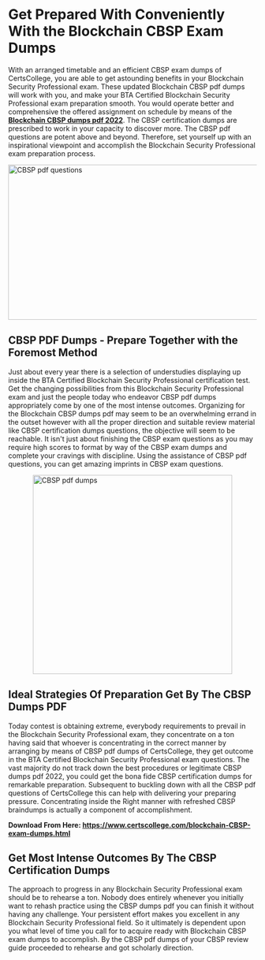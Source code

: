 <h1><strong>Get Prepared With Conveniently With the Blockchain CBSP Exam Dumps&nbsp;</strong></h1>
<p><span style="font-weight: 400;">With an arranged timetable and an efficient  CBSP exam dumps of CertsCollege, you are able to get astounding benefits in your Blockchain Security Professional exam. These updated Blockchain CBSP pdf dumps will work with you, and make your BTA Certified Blockchain Security Professional exam preparation smooth. You would operate better and comprehensive the offered assignment on schedule by means of the <strong><a href="https://www.certscollege.com/blockchain-CBSP-exam-dumps.html">Blockchain CBSP dumps pdf 2022</a></strong>. The CBSP certification dumps are prescribed to work in your capacity to discover more. The  CBSP pdf questions are potent above and beyond. Therefore, set yourself up with an inspirational viewpoint and accomplish the Blockchain Security Professional exam preparation process.&nbsp;</span></p>
<p><span style="font-weight: 400;"><img style="display: block; margin-left: auto; margin-right: auto;" src="https://i.ibb.co/CPDK3ps/Yellow-and-Blue-Initiative-Blog-Banner.png" alt="CBSP pdf questions" width="559" height="315" /></span></p>
<h2><strong>CBSP PDF Dumps - Prepare Together with the Foremost Method</strong></h2>
<p><span style="font-weight: 400;">Just about every year there is a selection of understudies displaying up inside the BTA Certified Blockchain Security Professional certification test. Get the changing possibilities from this Blockchain Security Professional exam and just the people today who endeavor CBSP pdf dumps appropriately come by one of the most intense outcomes. Organizing for the Blockchain CBSP dumps pdf may seem to be an overwhelming errand in the outset however with all the proper direction and suitable review material like CBSP certification dumps questions, the objective will seem to be reachable. It isn't just about finishing the CBSP exam questions as you may require high scores to format by way of the CBSP exam dumps and complete your cravings with discipline. Using the assistance of CBSP pdf questions, you can get amazing imprints in CBSP exam questions.</span></p>
<p><span style="font-weight: 400;"><a href="https://tinyurl.com/yd6a2k49"><img style="display: block; margin-left: auto; margin-right: auto;" src="https://i.ibb.co/9tMrhdY/Teacher-Appreciation-Invitation.png" alt="CBSP pdf dumps " width="404" height="404" /></a></span></p>
<h2><strong>Ideal Strategies Of Preparation Get By The CBSP Dumps PDF</strong></h2>
<p><span style="font-weight: 400;">Today contest is obtaining extreme, everybody requirements to prevail in the Blockchain Security Professional exam, they concentrate on a ton having said that whoever is concentrating in the correct manner by arranging by means of CBSP pdf dumps of CertsCollege, they get outcome in the BTA Certified Blockchain Security Professional exam questions. The vast majority do not track down the best procedures or legitimate CBSP dumps pdf 2022, you could get the bona fide CBSP certification dumps for remarkable preparation. Subsequent to buckling down with all the  CBSP pdf questions of CertsCollege this can help with delivering your preparing pressure. Concentrating inside the Right manner with refreshed CBSP braindumps is actually a component of accomplishment.</span></p>
<p><span style="font-weight: 400;"><strong>Download From Here: <a href="https://www.certscollege.com/blockchain-CBSP-exam-dumps.html">https://www.certscollege.com/blockchain-CBSP-exam-dumps.html</a></strong></span></p>
<h2><strong>Get Most Intense Outcomes By The CBSP Certification Dumps</strong></h2>
<p><span style="font-weight: 400;">The approach to progress in any Blockchain Security Professional exam should be to rehearse a ton. Nobody does entirely whenever you initially want to rehash practice using the CBSP dumps pdf you can finish it without having any challenge. Your persistent effort makes you excellent in any Blockchain Security Professional field. So it ultimately is dependent upon you what level of time you call for to acquire ready with Blockchain CBSP exam dumps to accomplish. By the CBSP pdf dumps of your CBSP review guide proceeded to rehearse and got scholarly direction.</span></p>
